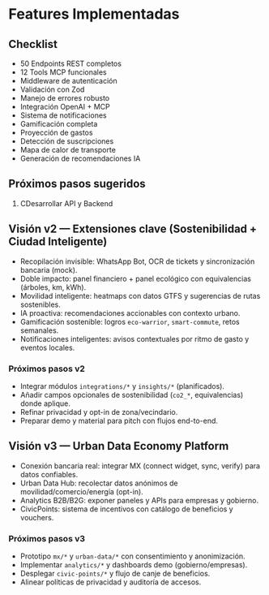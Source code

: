 # Features Implementadas

## Checklist

- 50 Endpoints REST completos
- 12 Tools MCP funcionales
- Middleware de autenticación
- Validación con Zod
- Manejo de errores robusto
- Integración OpenAI + MCP
- Sistema de notificaciones
- Gamificación completa
- Proyección de gastos
- Detección de suscripciones
- Mapa de calor de transporte
- Generación de recomendaciones IA

## Próximos pasos sugeridos

1. CDesarrollar API y Backend

## Visión v2 — Extensiones clave (Sostenibilidad + Ciudad Inteligente)

- Recopilación invisible: WhatsApp Bot, OCR de tickets y sincronización bancaria (mock).
- Doble impacto: panel financiero + panel ecológico con equivalencias (árboles, km, kWh).
- Movilidad inteligente: heatmaps con datos GTFS y sugerencias de rutas sostenibles.
- IA proactiva: recomendaciones accionables con contexto urbano.
- Gamificación sostenible: logros `eco-warrior`, `smart-commute`, retos semanales.
- Notificaciones inteligentes: avisos contextuales por ritmo de gasto y eventos locales.

### Próximos pasos v2
- Integrar módulos `integrations/*` y `insights/*` (planificados).
- Añadir campos opcionales de sostenibilidad (`co2_*`, equivalencias) donde aplique.
- Refinar privacidad y opt-in de zona/vecindario.
- Preparar demo y material para pitch con flujos end-to-end.

## Visión v3 — Urban Data Economy Platform

- Conexión bancaria real: integrar MX (connect widget, sync, verify) para datos confiables.
- Urban Data Hub: recolectar datos anónimos de movilidad/comercio/energía (opt-in).
- Analytics B2B/B2G: exponer paneles y APIs para empresas y gobierno.
- CivicPoints: sistema de incentivos con catálogo de beneficios y vouchers.

### Próximos pasos v3
- Prototipo `mx/*` y `urban-data/*` con consentimiento y anonimización.
- Implementar `analytics/*` y dashboards demo (gobierno/empresas).
- Desplegar `civic-points/*` y flujo de canje de beneficios.
- Alinear políticas de privacidad y auditoría de accesos.
